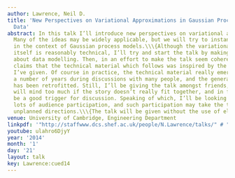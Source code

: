 ```yaml
---
author: Lawrence, Neil D.
title: 'New Perspectives on Variational Approximations in Gaussian Processes: Modelling
  Data'
abstract: In this talk I’ll introduce new perspectives on variational approximations.
  Many of the ideas may be widely applicable, but we will try to instantiate them
  in the context of Gaussian process models.\\\{Although the variational material
  itself is reasonably technical, I’ll try and start the talk by making general statements
  about data modelling. Then, in an effort to make the talk seem coherent, I’ll make
  claims that the technical material which follows was inspired by the wider perspective
  I’ve given. Of course in practice, the technical material really emerged across
  a number of years during discussions with many people, and the general perspective
  has been retrofitted. Still, I’ll be giving the talk amongst friends, so no one
  will mind too much if the story doesn’t really fit together, and in fact it might
  be a good trigger for discussion. Speaking of which, I’ll be looking forward to
  lots of audience participation, and such participation may take the talk in previously
  unplanned directions.\\\{The talk will be given without the use of electronic aids.
venue: University of Cambridge, Engineering Department
linkpdf: '"http://staffwww.dcs.shef.ac.uk/people/N.Lawrence/talks/" # "modeling_things.pdf"'
youtube: ulahro6DjyY
year: '2014'
month: '1'
day: '21'
layout: talk
key: Lawrence:cued14
---
```

